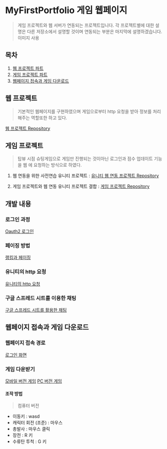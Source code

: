 # MyFirstPortfolio 게임 웹페이지
> 게임 프로젝트와 웹 서버가 연동되는 프로젝트입니다.
> 각 프로젝트별에 대한 설명은 다른 저장소에서 설명할 것이며
> 연동되는 부분은 마지막에 설명하겠습니다.
이미지 사용
## 목차
1. [웹 프로젝트 파트](#웹-프로젝트)
2. [게임 프로젝트 파트](#게임-프로젝트)
3. [웹페이지 접속과 게임 다운로드](#웹페이지-접속과-게임-다운로드)

## 웹 프로젝트
> 기본적인 웹페이지를 구현하였으며
> 게임으로부터 http 요청을 받아
> 정보를 처리해주는 역할또한 하고 있다.


[웹 프로젝트 Repository](https://github.com/fpsgo7/GameWebPageProject)  
## 게임 프로젝트
> 탑뷰 시점 슈팅게임으로 게임만 진행되는 것이아닌
> 로그인과 점수 업데이트 기능을 웹 에 요청하는 방식으로
> 하였다.
1. 웹 연동을 위한 사전연습 유니티 프로젝트 : [유니티 웹 연동 프로젝트 Repository](https://github.com/fpsgo7/GameWebPageProject_NoneGamePart)


2. 게임 프로젝트와 웹 연동 유니티 프로젝트 결합 :
  [게임 프로젝트 Repository](https://github.com/fpsgo7/GameWebPageProject_GamePartSingle)
## 개발 내용
### 로그인 과정
[Oauth2 로그인](https://enchanting-nightshade-057.notion.site/Oauth2-4a68b296430f4a3fa4fd22ebcd654726)
### 페이징 방법
[랭킹과 페이징](https://enchanting-nightshade-057.notion.site/27796d7b9ed14284940ccd57230aed7f?pvs=4)
### 유니티의 http 요청
[유니티의 http 요청](https://enchanting-nightshade-057.notion.site/a1304ef12e164ac0a6fd88dee8bc9e6b?pvs=4)
### 구글 스프레드 시트를 이용한 채팅
[구글 스프레드 시트를 활용한 채팅](https://enchanting-nightshade-057.notion.site/c02ab479121a48f187da4f5d7cacf135?pvs=4)

## 웹페이지 접속과 게임 다운로드
### 웹페이지 접속 경로
[로그인 화면](http://13.124.66.204:8080/login
)

### 게임 다운받기 
[모바일 버전 게임](https://drive.google.com/file/d/1nkv374ojaVXYeqas9SlpDXQnBzTB8FAV/view?usp=drive_link)
[PC 버전 게임](https://drive.google.com/file/d/1xRQ-_ATfpT2Qnw5hL5Yv0ndLpifQo6fW/view?usp=drive_link)
#### 조작 방법
> 컴퓨터 버전
- 이동키 : wasd
- 캐릭터 회전 (조준) : 마우스
- 총발사 : 마우스 클릭
- 장전 : R 키
- 수류탄 투척 : G 키

